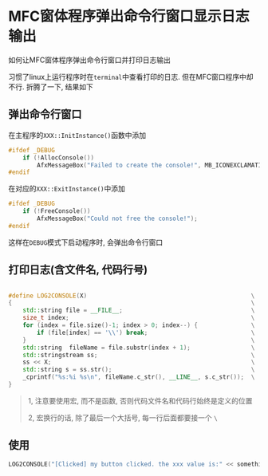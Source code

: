 # MFC窗体程序弹出命令行窗口显示日志输出


如何让MFC窗体程序弹出命令行窗口并打印日志输出



<!--more-->



习惯了linux上运行程序时在`terminal`中查看打印的日志. 但在MFC窗口程序中却不行.  折腾了一下, 结果如下



##  弹出命令行窗口

在主程序的`XXX::InitInstance()`函数中添加

```c++
#ifdef _DEBUG
	if (!AllocConsole())
		AfxMessageBox("Failed to create the console!", MB_ICONEXCLAMATION);
#endif
```

在对应的`XXX::ExitInstance()`中添加

```c++
#ifdef _DEBUG
	if (!FreeConsole())
		AfxMessageBox("Could not free the console!");
#endif
```

这样在`DEBUG`模式下启动程序时, 会弹出命令行窗口



## 打印日志(含文件名, 代码行号)

```c++

#define LOG2CONSOLE(X)												\
{																	\
	std::string file = __FILE__;									\
	size_t index;													\
	for (index = file.size()-1; index > 0; index--) {				\
		if (file[index] == '\\') break;								\
	}																\
	std::string  fileName = file.substr(index + 1);					\
	std::stringstream ss;											\
	ss << X;														\
	std::string s = ss.str();										\
	_cprintf("%s:%i %s\n", fileName.c_str(), __LINE__, s.c_str());	\
}
```



>1, 注意要使用宏, 而不是函数, 否则代码文件名和代码行始终是定义的位置
>
>2, 宏换行的话, 除了最后一个大括号, 每一行后面都要接一个  `\`



##  使用

```c++
LOG2CONSOLE("[Clicked] my button clicked. the xxx value is:" << something);
```


